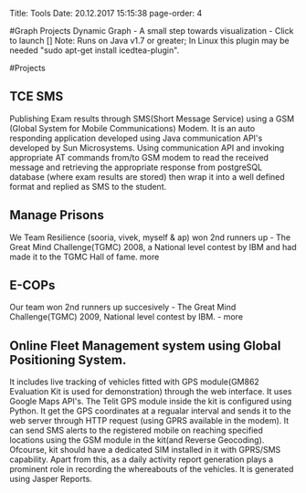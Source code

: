 Title: Tools
Date: 20.12.2017 15:15:38
page-order: 4
 
#Graph Projects
Dynamic Graph - A small step towards visualization -
Click to launch []
Note: Runs on Java v1.7 or greater; In Linux this plugin may be needed "sudo apt-get install icedtea-plugin". 


#Projects

## TCE SMS
Publishing Exam results through SMS(Short Message Service) using a GSM 
(Global System for Mobile Communications) Modem. 
It is an auto responding application developed using Java communication API's developed by Sun Microsystems. 
Using communication API and invoking appropriate AT commands from/to GSM modem to read the received message 
and retrieving the appropriate response from postgreSQL database (where exam results are stored) 
then wrap it into a well defined format and replied as SMS to the student.

## Manage Prisons
We Team Resilience (sooria, vivek, myself & ap) won 2nd runners up - 
The Great Mind Challenge(TGMC) 2008, a National level contest by IBM 
and had made it to the TGMC Hall of fame. more

## E-COPs
Our team won 2nd runners up succesively - The Great Mind Challenge(TGMC) 2009, National level contest by IBM. - more

## Online Fleet Management system using Global Positioning System.
It includes live tracking of vehicles fitted with GPS module(GM862 Evaluation Kit is used for demonstration) 
through the web interface. It uses Google Maps API's. 
The Telit GPS module inside the kit is configured using Python. 
It get the GPS coordinates at a regualar interval and sends it to the web server through HTTP request 
(using GPRS available in the modem). It can send SMS alerts to the registered mobile on reaching specified locations using the GSM module in the kit(and Reverse Geocoding). 
Ofcourse, kit should have a dedicated SIM installed in it with GPRS/SMS capability. 
Apart from this, as a daily activity report generation plays a prominent role in recording the whereabouts of the vehicles. 
It is generated using Jasper Reports. 
